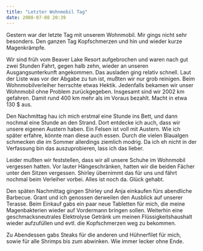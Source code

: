 ```yaml
---
title: "Letzter Wohnmobil Tag"
date: 2008-07-08 20:39
---
```

Gestern war der letzte Tag mit unserem Wohnmobil. Mir gings nicht sehr besonders. Den ganzen Tag Kopfschmerzen und hin und wieder kurze Magenkrämpfe.

Wir sind früh vom Beaver Lake Resort aufgebrochen und waren nach gut zwei Stunden Fahrt, gegen halb zehn, wieder an unseren Ausgangsunterkunft angekommen. Das ausladen ging relativ schnell. Laut der Liste was vor der Abgabe zu tun ist, mußten wir nur grob reinigen. Beim Wohnmobilverleiher herrschte etwas Hektik. Jedenfalls bekamen wir unser Wohnmobil ohne Problem zurückgegeben. Insgesamt sind wir 2002 km  gefahren. Damit rund 400 km mehr als im Voraus bezahlt. Macht in etwa 130 $ aus.

<!--more-->

Den Nachmittag hau ich mich erstmal eine Stunde ins Bett, und dann nochmal eine Stunde an den Strand. Dort entdecke ich auch, dass wir unsere eigenen Austern haben. Ein Felsen ist voll mit Austern. Wie ich später erfahre, könnte man diese auch essen. Durch die vielen Blaualgen schmecken die im Sommer allerdings ziemlich modrig. Da ich eh nicht in der Verfassung bin das auszuprobieren, lass ich das lieber.

Leider mußten wir feststellen, dass wir all unsere Schuhe im Wohnmobil vergessen hatten. Vor lauter Hängeschränken, hatten wir die beiden Fächer unter den Sitzen vergessen. Shirley übernimmt das für uns und fährt nochmal beim Verleiher vorbei. Alles ist noch da. Glück gehabt.

Den späten Nachmittag gingen Shirley und Anja einkaufen fürs abendliche Barbecue. Grant und ich genossen derweilen den Ausblick auf unserer Terasse. Beim Einkauf gabs ein paar neue Tabletten für mich, die meine Magenbakterien wieder auf Vordermann bringen sollen. Weiterhin eine geschmacksneutrales Elektrolyse Getränk um meinen Flüssigkeitshaushalt wieder aufzufüllen und evtl. die Kopfschmerzen weg zu bekommen.

Zu Abendessen gabs Steaks für die anderen und Hühnerfilet für mich, sowie für alle Shrimps bis zum abwinken. Wie immer lecker ohne Ende.